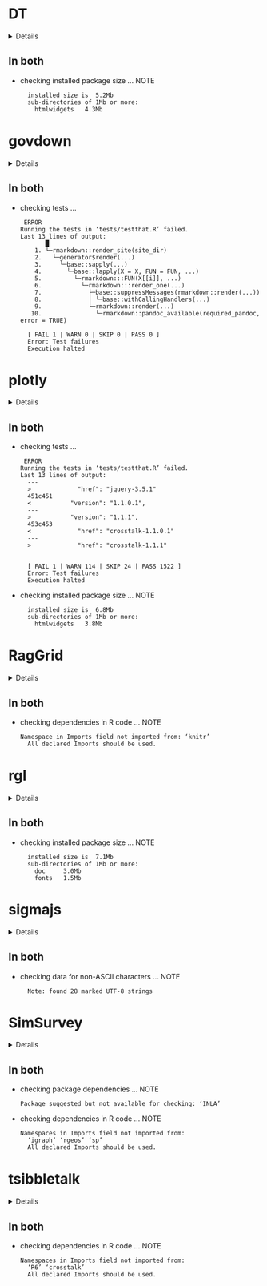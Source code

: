 # DT

<details>

* Version: 0.17
* GitHub: https://github.com/rstudio/DT
* Source code: https://github.com/cran/DT
* Date/Publication: 2021-01-06 16:01:25 UTC
* Number of recursive dependencies: 35

Run `revdep_details(, "DT")` for more info

</details>

## In both

*   checking installed package size ... NOTE
    ```
      installed size is  5.2Mb
      sub-directories of 1Mb or more:
        htmlwidgets   4.3Mb
    ```

# govdown

<details>

* Version: 0.10.0
* GitHub: https://github.com/ukgovdatascience/govdown
* Source code: https://github.com/cran/govdown
* Date/Publication: 2020-07-07 14:50:06 UTC
* Number of recursive dependencies: 53

Run `revdep_details(, "govdown")` for more info

</details>

## In both

*   checking tests ...
    ```
     ERROR
    Running the tests in ‘tests/testthat.R’ failed.
    Last 13 lines of output:
           █
        1. └─rmarkdown::render_site(site_dir)
        2.   └─generator$render(...)
        3.     └─base::sapply(...)
        4.       └─base::lapply(X = X, FUN = FUN, ...)
        5.         └─rmarkdown:::FUN(X[[i]], ...)
        6.           └─rmarkdown:::render_one(...)
        7.             ├─base::suppressMessages(rmarkdown::render(...))
        8.             │ └─base::withCallingHandlers(...)
        9.             └─rmarkdown::render(...)
       10.               └─rmarkdown::pandoc_available(required_pandoc, error = TRUE)
      
      [ FAIL 1 | WARN 0 | SKIP 0 | PASS 0 ]
      Error: Test failures
      Execution halted
    ```

# plotly

<details>

* Version: 4.9.3
* GitHub: https://github.com/ropensci/plotly
* Source code: https://github.com/cran/plotly
* Date/Publication: 2021-01-10 14:30:02 UTC
* Number of recursive dependencies: 157

Run `revdep_details(, "plotly")` for more info

</details>

## In both

*   checking tests ...
    ```
     ERROR
    Running the tests in ‘tests/testthat.R’ failed.
    Last 13 lines of output:
      ---
      >             "href": "jquery-3.5.1"
      451c451
      <           "version": "1.1.0.1",
      ---
      >           "version": "1.1.1",
      453c453
      <             "href": "crosstalk-1.1.0.1"
      ---
      >             "href": "crosstalk-1.1.1"
      
      
      [ FAIL 1 | WARN 114 | SKIP 24 | PASS 1522 ]
      Error: Test failures
      Execution halted
    ```

*   checking installed package size ... NOTE
    ```
      installed size is  6.8Mb
      sub-directories of 1Mb or more:
        htmlwidgets   3.8Mb
    ```

# RagGrid

<details>

* Version: 0.2.0
* GitHub: https://github.com/no-types/RagGrid
* Source code: https://github.com/cran/RagGrid
* Date/Publication: 2018-08-12 09:30:03 UTC
* Number of recursive dependencies: 34

Run `revdep_details(, "RagGrid")` for more info

</details>

## In both

*   checking dependencies in R code ... NOTE
    ```
    Namespace in Imports field not imported from: ‘knitr’
      All declared Imports should be used.
    ```

# rgl

<details>

* Version: 0.104.16
* GitHub: NA
* Source code: https://github.com/cran/rgl
* Date/Publication: 2021-01-10 17:10:13 UTC
* Number of recursive dependencies: 65

Run `revdep_details(, "rgl")` for more info

</details>

## In both

*   checking installed package size ... NOTE
    ```
      installed size is  7.1Mb
      sub-directories of 1Mb or more:
        doc     3.0Mb
        fonts   1.5Mb
    ```

# sigmajs

<details>

* Version: 0.1.5
* GitHub: https://github.com/JohnCoene/sigmajs
* Source code: https://github.com/cran/sigmajs
* Date/Publication: 2020-06-18 18:10:02 UTC
* Number of recursive dependencies: 65

Run `revdep_details(, "sigmajs")` for more info

</details>

## In both

*   checking data for non-ASCII characters ... NOTE
    ```
      Note: found 28 marked UTF-8 strings
    ```

# SimSurvey

<details>

* Version: 0.1.2
* GitHub: https://github.com/PaulRegular/SimSurvey
* Source code: https://github.com/cran/SimSurvey
* Date/Publication: 2020-09-09 09:10:07 UTC
* Number of recursive dependencies: 111

Run `revdep_details(, "SimSurvey")` for more info

</details>

## In both

*   checking package dependencies ... NOTE
    ```
    Package suggested but not available for checking: ‘INLA’
    ```

*   checking dependencies in R code ... NOTE
    ```
    Namespaces in Imports field not imported from:
      ‘igraph’ ‘rgeos’ ‘sp’
      All declared Imports should be used.
    ```

# tsibbletalk

<details>

* Version: 0.1.0
* GitHub: NA
* Source code: https://github.com/cran/tsibbletalk
* Date/Publication: 2020-10-02 08:40:02 UTC
* Number of recursive dependencies: 89

Run `revdep_details(, "tsibbletalk")` for more info

</details>

## In both

*   checking dependencies in R code ... NOTE
    ```
    Namespaces in Imports field not imported from:
      ‘R6’ ‘crosstalk’
      All declared Imports should be used.
    ```

